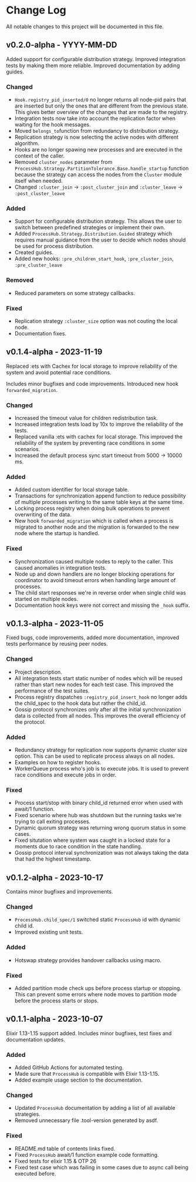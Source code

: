 # Change Log
All notable changes to this project will be documented in this file.

## v0.2.0-alpha - YYYY-MM-DD
Added support for configurable distribution strategy.
Improved integration tests by making them more reliable.
Improved documentation by adding guides.

### Changed
- `Hook.registry_pid_inserted/0` no longer returns all node-pid pairs that are
inserted but only the ones that are different from the previous state.
This gives better overview of the changes that are made to the registry.
- Integration tests now take into account the replication factor when waiting
for the hook messages.
- Moved `belongs_to`function from redundancy to distribution strategy.
- Replication strategy is now selecting the active nodes with different algorithm.
- Hooks are no longer spawing new processes and are executed in the context of
the caller.
- Removed `cluster_nodes` parameter from `ProcessHub.Strategy.PartitionTolerance.Base.handle_startup`
function because the strategy can access the nodes from the `Cluster` module itself when needed.
- Changed `:cluster_join` -> `:post_cluster_join` and `:cluster_leave` -> `:post_cluster_leave`

### Added
- Support for configurable distribution strategy. This allows the user to
switch between predefined strategies or implement their own.
- Added `ProcessHub.Strategy.Distribution.Guided` strategy which requires manual guidance
from the user to decide which nodes should be used for process distribution.
- Created guides.
- Added new hooks: `:pre_children_start_hook`, `:pre_cluster_join`, `:pre_cluster_leave`

### Removed
- Reduced parameters on some strategy callbacks.

### Fixed
- Replication strategy `:cluster_size` option was not couting the local node.
- Documentation fixes.

## v0.1.4-alpha - 2023-11-19
Replaced :ets with Cachex for local storage to improve reliability of the system and avoid
potential race conditions.

Includes minor bugfixes and code improvements.
Introduced new hook `forwarded_migration`.

### Changed
- Increased the timeout value for children redistribution task.
- Increased integration tests load by 10x to improve the reliability of the tests.
- Replaced vanilla :ets with cachex for local storage. This improved the reliability of the system
by preventing race conditions in some scenarios.
- Increased the default process sync start timeout from 5000 -> 10000 ms.

### Added
- Added custom identifier for local storage table.
- Transactions for synchronization append function to reduce possibility of
multiple processes writing to the same table keys at the same time.
- Locking process registry when doing bulk operations to prevent overwriting of the data.
- New hook `forwarded_migration` which is called when a process is migrated to another node
and the migration is forwarded to the new node where the startup is handled.

### Fixed
- Synchronization caused multiple nodes to reply to the caller. This caused anomalies in
integration tests.
- Node up and down handlers are no longer blocking operations for coordinator to avoid
timeout errors when handling large amount of processes.
- The child start responses we're in reverse order when single child was started on multiple nodes.
- Documentation hook keys were not correct and missing the `_hook` suffix.

## v0.1.3-alpha - 2023-11-05

Fixed bugs, code improvements, added more documentation, improved tests performance by reusing peer nodes.

### Changed
- Project description.
- All integration tests start static number of nodes which will be reused
rather than start new nodes for each test case. This improved the performance
of the test suites.
- Process registry dispatches `:registry_pid_insert_hook` no longer adds the child_spec
to the hook data but rather the child_id.
- Gossip protocol synchronizes only after all the initial synchronization data is
collected from all nodes. This improves the overall efficiency of the protocol.

### Added
- Redundancy strategy for replication now supports dynamic cluster size option.
This can be used to replicate process always on all nodes.
- Examples on how to register hooks.
- WorkerQueue process who's job is to execute jobs. It is used to prevent race conditions
and execute jobs in order.

### Fixed
- Process start/stop with binary child_id returned error when used with await/1 function.
- Fixed scenario where hub was shutdown but the running tasks we're trying to call
exiting processes.
- Dynamic quorum strategy was returning wrong quorum status in some cases.
- Fixed situtation where system was caught in a locked state for a moments due to race condition in the
state handling.
- Gossip protocol interval synchronization was not always taking the data that had the highest
timestamp.

## v0.1.2-alpha - 2023-10-17

Contains minor bugfixes and improvements.

### Changed
- `ProcessHub.child_spec/1` switched static `ProcessHub` id with dynamic child id.
- Improved existing unit tests.

### Added
- Hotswap strategy provides handover callbacks using macro.

### Fixed
- Added partition mode check ups before process startup or stopping. This can prevent some errors
where node moves to partition mode before the process starts or stops.

## v0.1.1-alpha - 2023-10-07

Elixir 1.13-1.15 support added.
Includes minor bugfixes, test fixes and documentation updates.

### Added
- Added GitHub Actions for automated testing.
- Made sure that `ProcessHub` is compatible with Elixir 1.13-1.15.
- Added example usage section to the documentation.

### Changed
- Updated `ProcessHub` documentation by adding a list of all available strategies.
- Removed unnecessary file .tool-version generated by asdf.

### Fixed
- README.md table of contents links fixed.
- Fixed `ProcessHub` await/1 function example code formatting.
- Fixed tests for elixir 1.15 & OTP 26
- Fixed test case which was failing in some cases due to async call being executed before.